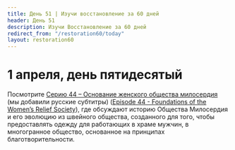 ```yaml
---
title: Дeнь 51 | Изучи восстановление за 60 дней
header: День 51
description: Изучи Восстановление за 60 дней
redirect_from: "/restoration60/today"
layout: restoration60
---
```


# 1 апреля, день пятидесятый

Посмотрите [Серию 44 – Основание женского общества милосердия](https://youtu.be/pDU05Oh0Z20) (мы добавили русские субтитры) ([Episode 44 - Foundations of the Women’s Relief Society](https://www.churchofjesuschrist.org/media-library/video/2009-02-1044-episode-44-foundations-of-the-womens-relief-society?lang=eng&_r=1)), где обсуждают историю Общества Милосердия и его эволюцию из швейного общества, созданного для того, чтобы предоставлять одежду для работающих в храме мужчин, в многогранное общество, основанное на принципах благотворительности.